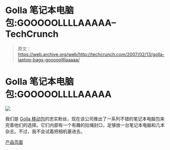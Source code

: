 # Golla 笔记本电脑包:GOOOOOLLLLAAAAA–TechCrunch

> 原文：<https://web.archive.org/web/http://techcrunch.com/2007/02/13/golla-laptop-bags-gooooollllaaaaa/>

# Golla 笔记本电脑包:GOOOOOLLLLAAAAA

![](img/e4d0c1e1c3b520cb90d0596d409c9a4b.png)

我们是 [Golla 移动包](https://web.archive.org/web/20210227181517/http://crunchgear.com/2007/01/10/golla-inexpensive-fashionable-bags-from-finland/)的忠实粉丝，现在该公司推出了一系列不错的笔记本电脑包来完善他们的选择。它们内部有一个有趣的拉绳封口，足够放一台笔记本电脑和几本杂志。不过，我不会试着把相机塞进去。

[产品页面](https://web.archive.org/web/20210227181517/http://www.golla.fi/index_flash.htm)